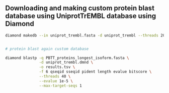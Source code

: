 ## Downloading and making custom protein blast database using UniprotTrEMBL database using Diamond

```bash
diamond makedb --in uniprot_trembl.fasta -d uniprot_trembl --threads 20


# protein blast again custom database

diamond blastp -q PBTT_proteins_longest_isoform.fasta \
               -d uniprot_trembl.dmnd \
               -o results.tsv \
               -f 6 qseqid sseqid pident length evalue bitscore \
               --threads 40 \
               --evalue 1e-5 \
               --max-target-seqs 1

```
